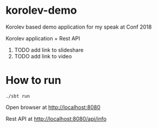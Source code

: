 # korolev-demo

Korolev based demo application for my speak at Conf 2018

Korolev application + Rest API

1. TODO add link to slideshare
2. TODO add link to video

# How to run

    ./sbt run

Open browser at [http://localhost:8080](http://localhost:8080)

Rest API at [http://localhost:8080/api/info](http://localhost:8080/api/info)
